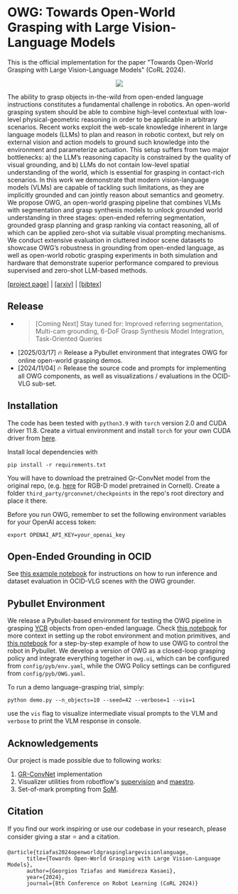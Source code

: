 # OWG: Towards Open-World Grasping with Large Vision-Language Models
This is the official implementation for the paper "Towards Open-World Grasping with Large Vision-Language Models" (CoRL 2024).

<p align="center"> <img src='media/fdsfad.drawio.png' align="center" > </p>
The ability to grasp objects in-the-wild from open-ended language instructions constitutes a fundamental challenge in robotics. An open-world grasping system should be able to combine high-level contextual with low-level physical-geometric reasoning in order to be applicable in arbitrary scenarios. Recent works exploit the web-scale knowledge inherent in large language models (LLMs) to plan and reason in robotic context, but rely on external vision and action models to ground such knowledge into the environment and parameterize actuation. This setup suffers from two major bottlenecks: a) the LLM’s reasoning capacity is constrained by the quality of visual grounding, and b) LLMs do not contain low-level spatial understanding of the world, which is essential for grasping in contact-rich scenarios. In this work we demonstrate that modern vision-language models (VLMs) are capable of tackling such limitations, as they are implicitly grounded and can jointly reason about semantics and geometry. We propose OWG, an open-world grasping pipeline that combines VLMs with segmentation and grasp synthesis models to unlock grounded world understanding in three stages: open-ended referring segmentation, grounded grasp planning and grasp ranking via contact reasoning, all of which can be applied zero-shot via suitable visual prompting mechanisms. We conduct extensive evaluation in
cluttered indoor scene datasets to showcase OWG’s robustness in grounding from open-ended language, as well as open-world robotic grasping experiments in both simulation and hardware that demonstrate superior performance compared to previous supervised and zero-shot LLM-based methods. 


[[project page]](https://gtziafas.github.io/OWG_project/) | [[arxiv]](https://arxiv.org/abs/2406.18722v2) | [[bibtex]](#citation)

## Release

- >[Coming Next]  Stay tuned for: Improved referring segmentation, Multi-cam grounding, 6-DoF Grasp Synthesis Model Integration, Task-Oriented Queries
- [2025/03/17] 🔥 Release a Pybullet environment that integrates OWG for online open-world grasping demos.
- [2024/11/04] 🔥 Release the source code and prompts for implementing all OWG components, as well as visualizations / evaluations in the OCID-VLG sub-set.

## Installation
The code has been tested with `python3.9` with `torch` version 2.0 and CUDA driver 11.8. Create a virtual environment and install `torch` for your own CUDA driver from [here](https://pytorch.org/get-started/locally/). 

Install local dependencies with 
```
pip install -r requirements.txt
```

You will have to download the pretrained Gr-ConvNet model from the original repo, (e.g. [here](https://github.com/skumra/robotic-grasping/tree/master/trained-models/cornell-randsplit-rgbd-grconvnet3-drop1-ch32) for RGB-D model pretrained in Cornell). Create a folder `third_party/grconvnet/checkpoints` in the repo's root directory and place it there.

Before you run OWG, remember to set the following environment variables for your OpenAI access token:

```
export OPENAI_API_KEY=your_openai_key
```


## Open-Ended Grounding in OCID
See [this example notebook](https://github.com/gtziafas/OWG/blob/main/notebooks/ocid_grounding.ipynb) for instructions on how to run inference and dataset evaluation in OCID-VLG scenes with the OWG grounder.


## Pybullet Environment 
We release a Pybullet-based environment for testing the OWG pipeline in grasping [YCB](https://www.ycbbenchmarks.com/) objects from open-ended language. Check [this notebook](https://github.com/gtziafas/OWG/blob/main/notebooks/setup_pyb_env_and_primitives.ipynb) for more context in setting up the robot environment and motion primitives, and [this notebook](https://github.com/gtziafas/OWG/blob/main/notebooks/pyb_owg_policy.ipynb) for a step-by-step example of how to use OWG to control the robot in Pybullet. We develop a version of OWG as a closed-loop grasping policy and integrate everything together in `owg.ui`, which can be configured from `config/pyb/env.yaml`, while the OWG Policy settings can be configured from `config/pyb/OWG.yaml`. 

To run a demo language-grasping trial, simply:
```
python demo.py --n_objects=10 --seed=42 --verbose=1 --vis=1
```
use the `vis` flag to visualize intermediate visual prompts to the VLM and `verbose` to print the VLM response in console. 

## Acknowledgements
Our project is made possible due to following works:
1. [GR-ConvNet](https://github.com/skumra/robotic-grasping) implementation
2. Visualizer utilities from robotflow's [supervision](https://github.com/roboflow/supervision) and [maestro](https://github.com/roboflow/maestro).
3. Set-of-mark prompting from [SoM](https://github.com/microsoft/SoM).

## Citation
If you find our work inspiring or use our codebase in your research, please consider giving a star ⭐ and a citation.
```
@article{tziafas2024openworldgraspinglargevisionlanguage,
      title={Towards Open-World Grasping with Large Vision-Language Models}, 
      author={Georgios Tziafas and Hamidreza Kasaei},
      year={2024},
      journal={8th Conference on Robot Learning (CoRL 2024)}
```
